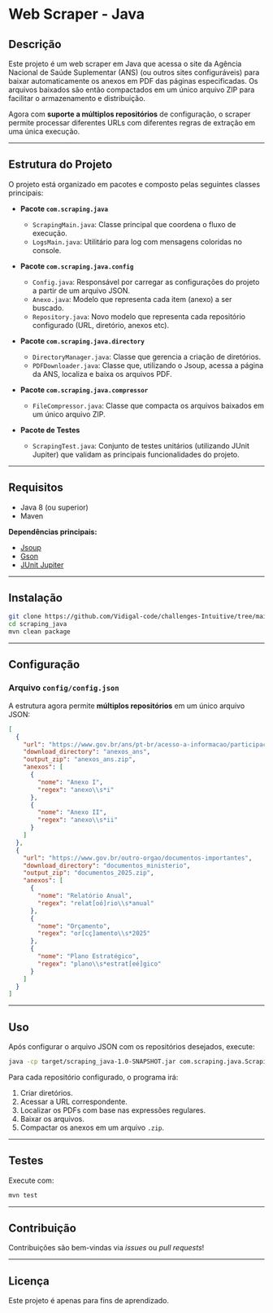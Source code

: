 # Web Scraper - Java

## Descrição

Este projeto é um web scraper em Java que acessa o site da Agência Nacional de Saúde Suplementar (ANS) (ou outros sites configuráveis) para baixar automaticamente os anexos em PDF das páginas especificadas. Os arquivos baixados são então compactados em um único arquivo ZIP para facilitar o armazenamento e distribuição.

Agora com **suporte a múltiplos repositórios** de configuração, o scraper permite processar diferentes URLs com diferentes regras de extração em uma única execução.

---

## Estrutura do Projeto

O projeto está organizado em pacotes e composto pelas seguintes classes principais:

- **Pacote `com.scraping.java`**
    - `ScrapingMain.java`: Classe principal que coordena o fluxo de execução.
    - `LogsMain.java`: Utilitário para log com mensagens coloridas no console.

- **Pacote `com.scraping.java.config`**
    - `Config.java`: Responsável por carregar as configurações do projeto a partir de um arquivo JSON.
    - `Anexo.java`: Modelo que representa cada item (anexo) a ser buscado.
    - `Repository.java`: Novo modelo que representa cada repositório configurado (URL, diretório, anexos etc).

- **Pacote `com.scraping.java.directory`**
    - `DirectoryManager.java`: Classe que gerencia a criação de diretórios.
    - `PDFDownloader.java`: Classe que, utilizando o Jsoup, acessa a página da ANS, localiza e baixa os arquivos PDF.

- **Pacote `com.scraping.java.compressor`**
    - `FileCompressor.java`: Classe que compacta os arquivos baixados em um único arquivo ZIP.

- **Pacote de Testes**
    - `ScrapingTest.java`: Conjunto de testes unitários (utilizando JUnit Jupiter) que validam as principais funcionalidades do projeto.

---

## Requisitos

- Java 8 (ou superior)
- Maven

**Dependências principais:**
- [Jsoup](https://jsoup.org/)
- [Gson](https://github.com/google/gson)
- [JUnit Jupiter](https://junit.org/junit5/)

---

## Instalação

```bash
git clone https://github.com/Vidigal-code/challenges-Intuitive/tree/main/1.%20TESTE%20DE%20WEB%20SCRAPING/scraping_java.git
cd scraping_java
mvn clean package
```

---

## Configuração

### Arquivo `config/config.json`

A estrutura agora permite **múltiplos repositórios** em um único arquivo JSON:

```json
[
  {
    "url": "https://www.gov.br/ans/pt-br/acesso-a-informacao/participacao-da-sociedade/atualizacao-do-rol-de-procedimentos",
    "download_directory": "anexos_ans",
    "output_zip": "anexos_ans.zip",
    "anexos": [
      {
        "nome": "Anexo I",
        "regex": "anexo\\s*i"
      },
      {
        "nome": "Anexo II",
        "regex": "anexo\\s*ii"
      }
    ]
  },
  {
    "url": "https://www.gov.br/outro-orgao/documentos-importantes",
    "download_directory": "documentos_ministerio",
    "output_zip": "documentos_2025.zip",
    "anexos": [
      {
        "nome": "Relatório Anual",
        "regex": "relat[oó]rio\\s*anual"
      },
      {
        "nome": "Orçamento",
        "regex": "or[cç]amento\\s*2025"
      },
      {
        "nome": "Plano Estratégico",
        "regex": "plano\\s*estrat[eé]gico"
      }
    ]
  }
]
```

---

## Uso

Após configurar o arquivo JSON com os repositórios desejados, execute:

```bash
java -cp target/scraping_java-1.0-SNAPSHOT.jar com.scraping.java.ScrapingMain
```

Para cada repositório configurado, o programa irá:

1. Criar diretórios.
2. Acessar a URL correspondente.
3. Localizar os PDFs com base nas expressões regulares.
4. Baixar os arquivos.
5. Compactar os anexos em um arquivo `.zip`.

---

## Testes

Execute com:

```bash
mvn test
```

---

## Contribuição

Contribuições são bem-vindas via _issues_ ou _pull requests_!

---

## Licença

Este projeto é apenas para fins de aprendizado.



